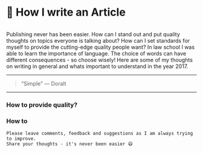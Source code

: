 # 📝 How I write an Article
[<img src="">](http://ddcreationstudios.at/)

Publishing never has been easier. How can I stand out and put quality thoughts on topics everyone is talking about? How can I set standards for myself to provide the cutting-edge quality people want?
In law school I was able to learn the importance of language. The choice of words can have different consequences - so choose wisely!
Here are some of my thoughts on writing in general and whats important to understand in the year 2017.



---

>“Simple”
― Doralt

---

### How to provide quality?
### How to



```
Please leave comments, feedback and suggestions as I am always trying to improve.
Share your thoughts - it's never been easier 😄
```
